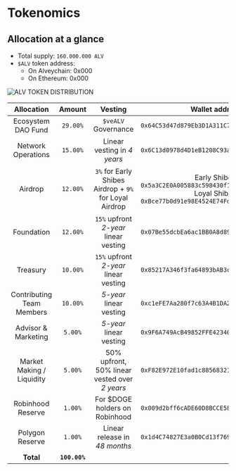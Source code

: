 # Tokenomics

## Allocation at a glance

* Total supply: `160.000.000 ALV`
* `$ALV` token address:
  * On Alveychain: 0x000
  * On Ethereum: 0x000

![ALV TOKEN DISTRIBUTION](../../img/gov/token.png)

|       **Allocation**      |   **Amount**  |                       **Vesting**                      |                                                                   **Wallet address**                                                                  |
| :-----------------------: | :-----------: | :----------------------------------------------------: | :---------------------------------------------------------------------------------------------------------------------------------------------------: |
|     Ecosystem DAO Fund    |    `29.00%`   |                   `$veALV` Governance                  |                                                      `0x64C53d47d879Eb3D1A311C7110a3964909A60bEc`                                                     |
|     Network Operations    |    `15.00%`   |               Linear vesting in _4 years_              |                                                      `0x6C13d0978d4D1eB1208C93ad630c79d1728495C3`                                                     |
|          Airdrop          |    `12.00%`   | `3%` for Early Shibes Airdrop + `9%` for Loyal Airdrop | <p>Early Shibes: <code>0x5a3C2E0A005883c598430f1Ab303411dB1E0bA3A</code><br>Loyal Shibes: <code>0xBce77b0d91e98E4524E74Fd378A3af5c9B94528e</code></p> |
|         Foundation        |    `12.00%`   |          `15%` upfront _2-year_ linear vesting         |                                                      `0x07Be55dcbEa6ac1BB0A8d89C88485F483E0Add80`                                                     |
|          Treasury         |    `10.00%`   |          `15%` upfront _2-year_ linear vesting         |                                                      `0x85217A346f3fa64893bAB3caeEa59eFfD0Df8BC9`                                                     |
| Contributing Team Members |    `10.00%`   |                 _5-year_ linear vesting                |                                                      `0xc1eFE7Aa280f7c63A4B1DA26aE0F7e64ce7F2A8A`                                                     |
|    Advisor & Marketing    |    `5.00%`    |                 _5-year_ linear vesting                |                                                      `0x9F6A749AcB49852FFE423408067938aF7a36E15F`                                                     |
| Market Making / Liquidity |    `5.00%`    |      50% upfront, 50% linear vested over _2 years_     |                                                      `0xF82E972E10fad1c8856832187aDFC436edf38288`                                                     |
|     Robinhood Reserve     |    `1.00%`    |             For $DOGE holders on Robinhood             |                                                      `0x009d2bff6cADE60D8BCCE580424c72a67d3961b6`                                                     |
|      Polygon Reserve      |    `1.00%`    |              Linear release in _48 months_             |                                                      `0x1d4C74827E3a0B0Cd13f76974f145295F7468d41`                                                     |
|         **Total**         | **`100.00%`** |                                                        |                                                                                                                                                       |

##
